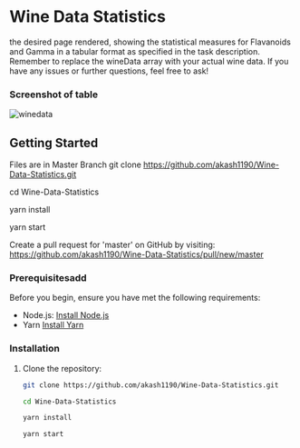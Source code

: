 # Wine Data Statistics

the desired page rendered, showing the statistical measures for Flavanoids and Gamma in a tabular format as specified in the task description.
Remember to replace the wineData array with your actual wine data.
If you have any issues or further questions, feel free to ask!

### Screenshot of table

![winedata](https://github.com/akash1190/Wine-Data-Statistics/assets/38752437/84dc104d-ed72-439b-84b0-73fe4f724143)


## Getting Started
   Files are in Master Branch 
   git clone https://github.com/akash1190/Wine-Data-Statistics.git

   cd Wine-Data-Statistics

   yarn install

   yarn start

   Create a pull request for 'master' on GitHub by visiting:
   https://github.com/akash1190/Wine-Data-Statistics/pull/new/master

### Prerequisitesadd

Before you begin, ensure you have met the following requirements:

- Node.js: [Install Node.js](https://nodejs.org/)
- Yarn [Install Yarn](https://yarnpkg.com/getting-started/install)

### Installation

1. Clone the repository:

   ```bash
   git clone https://github.com/akash1190/Wine-Data-Statistics.git

   cd Wine-Data-Statistics

   yarn install

   yarn start

 
   
